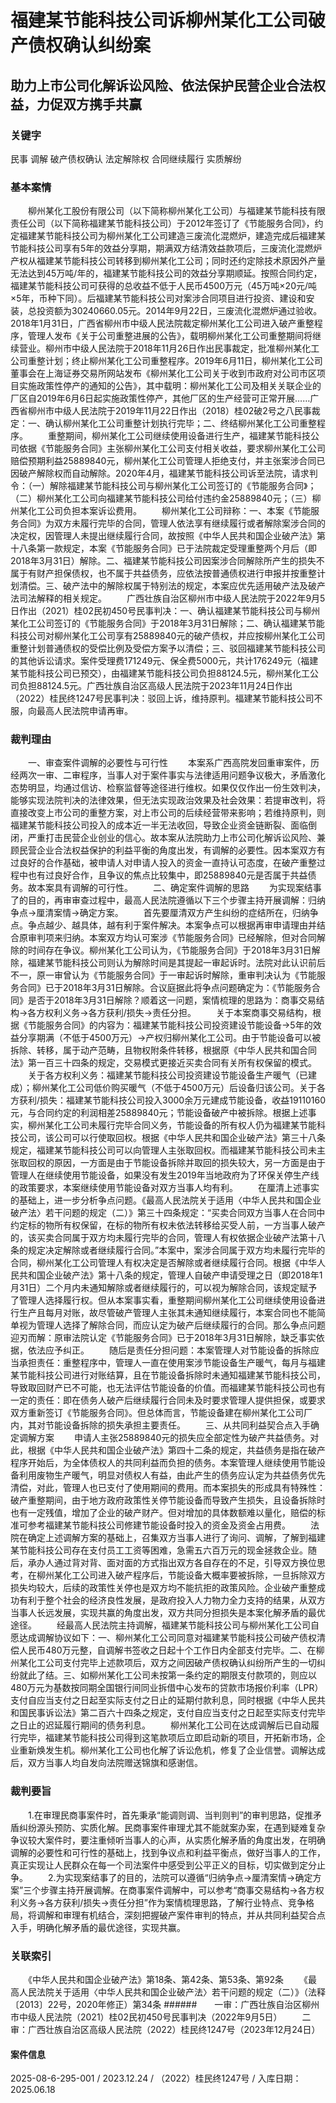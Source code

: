 # 福建某节能科技公司诉柳州某化工公司破产债权确认纠纷案
## 助力上市公司化解诉讼风险、依法保护民营企业合法权益，力促双方携手共赢
### 关键字
民事 调解 破产债权确认 法定解除权 合同继续履行 实质解纷
### 基本案情
　　柳州某化工股份有限公司（以下简称柳州某化工公司）与福建某节能科技有限责任公司（以下简称福建某节能科技公司）于2012年签订了《节能服务合同》，约定福建某节能科技公司为柳州某化工公司建造三废流化混燃炉，建造完成后福建某节能科技公司享有5年的效益分享期，期满双方结清效益款项后，三废流化混燃炉产权从福建某节能科技公司转移到柳州某化工公司；同时还约定除技术原因外产量无法达到45万吨/年的，福建某节能科技公司的效益分享期顺延。按照合同约定，福建某节能科技公司可获得的总收益不低于人民币4500万元（45万吨×20元/吨×5年，币种下同）。后福建某节能科技公司对案涉合同项目进行投资、建设和安装，总投资额为30240660.05元。2014年9月22日，三废流化混燃炉通过验收。2018年1月31日，广西省柳州市中级人民法院裁定柳州某化工公司进入破产重整程序，管理人发布《关于公司重整进展的公告》，载明柳州某化工公司重整期间将继续营业。柳州市中级人民法院于2018年11月26日作出民事裁定，批准柳州某化工公司重整计划；终止柳州某化工公司重整程序。2019年6月11日，柳州某化工公司董事会在上海证券交易所网站发布《柳州某化工公司关于收到市政府对公司市区项目实施政策性停产的通知的公告》，其中载明：柳州某化工公司及相关关联企业的厂区自2019年6月6日起实施政策性停产，其他厂区的生产经营可正常开展……广西省柳州市中级人民法院于2019年11月22日作出（2018）桂02破2号之八民事裁定：一、确认柳州某化工公司重整计划执行完毕；二、终结柳州某化工公司重整程序。
　　重整期间，柳州某化工公司继续使用设备进行生产，福建某节能科技公司依据《节能服务合同》主张柳州某化工公司支付相关收益，要求柳州某化工公司赔偿预期利益25889840元，柳州某化工公司管理人拒绝支付，并主张案涉合同已因破产解除权而自动解除。2020年4月，福建某节能科技公司诉至法院，请求判令：（一）解除福建某节能科技公司与柳州某化工公司签订的《节能服务合同》；（二）柳州某化工公司向福建某节能科技公司给付违约金25889840元；（三）柳州某化工公司负担本案诉讼费用。
　　柳州某化工公司辩称：一、本案《节能服务合同》为双方未履行完毕的合同，管理人依法享有继续履行或者解除案涉合同的决定权，因管理人未提出继续履行合同，故按照《中华人民共和国企业破产法》第十八条第一款规定，本案《节能服务合同》已于法院裁定受理重整两个月后（即2018年3月31日）解除。二、福建某节能科技公司因案涉合同解除所产生的损失不属于有财产担保债权，也不属于共益债务，应依法按普通债权进行申报并按重整计划清偿。三、破产法中的解除权属于特别法的规定，本案应优先适用破产法及破产法司法解释的相关规定。
　　广西壮族自治区柳州市中级人民法院于2022年9月5日作出（2021）桂02民初450号民事判决：一、确认福建某节能科技公司与柳州某化工公司签订的《节能服务合同》于2018年3月31日解除；二、确认福建某节能科技公司对柳州某化工公司享有25889840元的破产债权，并应按柳州某化工公司重整计划普通债权的受偿比例及受偿方案予以清偿；三、驳回福建某节能科技公司的其他诉讼请求。案件受理费171249元、保全费5000元，共计176249元（福建某节能科技公司已预交），由福建某节能科技公司负担88124.5元，柳州某化工公司负担88124.5元。广西壮族自治区高级人民法院于2023年11月24日作出（2022）桂民终1247号民事判决：驳回上诉，维持原判。福建某节能科技公司不服，向最高人民法院申请再审。
### 裁判理由
　　一、审查案件调解的必要性与可行性
　　本案系广西高院发回重审案件，历经两次一审、二审程序，当事人对于案件事实与法律适用问题争议极大，矛盾激化态势明显，均通过信访、检察监督等途径进行维权。如果仅仅作出一份生效判决，能够实现法院判决的法律效果，但无法实现政治效果及社会效果：若提审改判，将直接改变上市公司的重整方案，对上市公司的后续经营带来影响；若维持原判，则福建某节能科技公司投入的成本近一半无法收回，导致企业资金链断裂、面临倒闭，严重打击民营企业创业的信心。故本案从法院助力上市公司化解诉讼风险、兼顾民营企业合法权益保护的利益平衡的角度出发，有调解的必要性。因本案双方有过良好的合作基础，被申请人对申请人投入的资金一直持认可态度，在破产重整过程中也有过良好合作，且争议的焦点比较集中，即25889840元是否属于共益债务。故本案具有调解的可行性。
　　二、确定案件调解的思路
　　为实现案结事了的目的，再审审查过程中，最高人民法院遵循以下三个步骤主持开展调解：归纳争点→厘清案情→确定方案。
　　首先要厘清双方产生纠纷的症结所在，归纳争点。争点越少、越具体，越有利于案件解决。本案争点可以根据再审申请理由并结合原审判项来归纳。本案双方均认可案涉《节能服务合同》已经解除，但对合同解除的时间存在争议。柳州某化工公司认为，《节能服务合同》于2018年3月31日解除，福建某节能科技公司则认为解除时间是其提起一审起诉时。法院对此认识前后不一，原一审曾认为《节能服务合同》于一审起诉时解除，重审判决认为《节能服务合同》已于2018年3月31日解除。合议庭据此将争点问题确定为：《节能服务合同》是否于2018年3月31日解除？顺着这一问题，案情梳理的思路为：商事交易结构→各方权利义务→各方获利/损失→责任分担。
　　关于本案商事交易结构，根据《节能服务合同》的内容为：福建某节能科技公司投资建设节能设备→5年的效益分享期满（不低于4500万元）→产权归柳州某化工公司。由于节能设备可以被拆除、转移，属于动产范畴，且物权附条件转移，根据原《中华人民共和国合同法》第一百三十四条的规定，交易模式更接近买卖合同有关所有权保留的模式。
　　关于各方权利义务：福建某节能科技公司投资建设节能设备生产暖气（已建成）；柳州某化工公司低价购买暖气（不低于4500万元）后设备归该公司。关于各方获利/损失：福建某节能科技公司投入3000余万元建成节能设备，收益19110160元，与合同约定的利润相差25889840元；节能设备破产中被拆除。根据上述事实，柳州某化工公司未履行完毕合同义务，节能设备的所有权人仍为福建某节能科技公司，该公司可以行使取回权。根据《中华人民共和国企业破产法》第三十八条规定，福建某节能科技公司可以向管理人主张取回权。而福建某节能科技公司未主张取回权的原因，一方面是由于节能设备拆除并取回的损失较大，另一方面是由于管理人在继续使用节能设备，如果没有发生2019年当地政府为了环保关停生产线的政策要求，本案继续使用节能设备对双方当事人均有利。
　　在厘清上述事实的基础上，进一步分析争点问题。《最高人民法院关于适用〈中华人民共和国企业破产法〉若干问题的规定（二）》第三十四条规定：“买卖合同双方当事人在合同中约定标的物所有权保留，在标的物所有权未依法转移给买受人前，一方当事人破产的，该买卖合同属于双方均未履行完毕的合同，管理人有权依据企业破产法第十八条的规定决定解除或者继续履行合同。”本案中，案涉合同属于双方均未履行完毕的合同，柳州某化工公司管理人有权决定是否解除或者继续履行合同。根据《中华人民共和国企业破产法》第十八条的规定，管理人自破产申请受理之日（即2018年1月31日）二个月内未通知解除或者继续履行的，可以视为解除合同，该规定赋予了管理人选择履行权。但从本案事实看，重整期间柳州某化工公司继续使用设备进行生产且每月对账，故尽管破产管理人主张其未通知继续履行，本案合同也不能简单视为管理人选择了解除合同，而应认定为破产后继续履行的合同。那么争点问题迎刃而解：原审法院认定《节能服务合同》已于2018年3月31日解除，缺乏事实依据，依法应予纠正。
　　随后是责任分担问题：本案管理人对节能设备的拆除应当承担责任：重整程序中，管理人一直在使用案涉节能设备生产暖气，每月与福建某节能科技公司进行对账结算，且在节能设备拆除时未通知福建某节能科技公司，导致取回财产已不可能，也无法评估节能设备的价值。而福建某节能科技公司也有一定的责任：即在债务人破产后继续履行合同未及时要求管理人提供担保，或要求双方重新签订《节能服务合同》。但总体而言，节能设备建在柳州某化工公司厂内，其对节能设备拆除的损失承担主要责任。
　　三、从共同利益契合点入手确定调解方案
　　申请人主张25889840元的损失应全部定性为破产共益债务。对此，根据《中华人民共和国企业破产法》第四十二条的规定，共益债务是指在破产程序开始后，为全体债权人的共同利益而负担的债务。本案管理人继续使用节能设备利用废物生产暖气，明显对债权人有益，由此产生的债务应认定为共益债务优先清偿，对此，管理人也已支付了使用期间的费用。而本案损失的形成具有特殊性：破产重整期间，由于地方政府政策性关停节能设备而导致产生损失，且设备拆除时也有一定残值，增加了企业的破产财产。但对增加的具体数额难以量化，赔偿的标准可参考福建某节能科技公司修建节能设备时投入的资金及资金占用费。
　　法院在确定上述调解方案的基础上，召集双方当事人进行了询问、调解，了解到福建某节能科技公司存在支付员工工资等困难，急需五六百万元的现金拯救企业。随后，承办人通过背对背、面对面的方式指出双方各自存在的不足，引导双方换位思考，在柳州某化工公司进入破产程序后，节能设备大概率要被拆除，一旦拆除双方损失均较大，后续的政策性关停也是双方均不能抗拒的政策风险。企业破产重整成功有利于整个社会的经济良性发展，是政府投入人力物力全力支持的结果，从双方当事人长远发展，实现共赢的角度出发，双方共同分担损失是本案化解矛盾的最优途径。
　　经最高人民法院主持调解，福建某节能科技公司与柳州某化工公司自愿达成调解协议如下：一、柳州某化工公司同意对福建某节能科技公司破产债权清偿人民币480万元整，自调解书签收之日起十个工作日内全部支付完毕。二、在柳州某化工公司支付完毕上述款项后，双方之间因破产债权确认纠纷所产生的一切纠纷就此了结。三、如柳州某化工公司未按第一条约定的期限支付款项的，则应以480万元为基数按同期全国银行间同业拆借中心发布的贷款市场报价利率（LPR）支付自应当支付之日起至实际支付之日止的延期付款利息，同时根据《中华人民共和国民事诉讼法》第二百六十四条之规定，支付自应当支付之日起至实际支付完毕之日止的迟延履行期间的债务利息。
　　柳州某化工公司在达成调解后已自动履行完毕，福建某节能科技公司得到这笔款项后立即启动新的项目，开拓新市场，企业重新焕发生机。柳州某化工公司也化解了诉讼危机，修复了企业信誉。调解达成后，双方当事人均自发向法院赠送锦旗和感谢信。
### 裁判要旨
　　1.在审理民商事案件时，首先秉承“能调则调、当判则判”的审判思路，促推矛盾纠纷源头预防、实质化解。民商事案件审理尤其不能就案办案，在遇到疑难复杂争议较大案件时，要注重倾听当事人的心声，从实质化解矛盾的角度出发，在明确调解的必要性和可行性的基础上，找到争议点和利益平衡点，做好当事人的工作，真正实现让人民群众在每一个司法案件中感受到公平正义的目标，切实做到定分止争。
　　2.为实现案结事了的目的，法院可以遵循“归纳争点→厘清案情→确定方案”三个步骤主持开展调解。在商事案件调解中，可以参考“商事交易结构→各方权利义务→各方获利/损失→责任分担”作为案情梳理思路，了解行业特点、竞争格局，将调解和审理有机结合，深刻把握破产案件审判的特点，并从共同利益契合点入手，明确化解矛盾的最优途径，实现共赢。
### 关联索引
　　《中华人民共和国企业破产法》第18条、第42条、第53条、第92条
　　《最高人民法院关于适用〈中华人民共和国企业破产法〉若干问题的规定（二）》（法释〔2013〕22号，2020年修正）第34条
######　　一审：广西壮族自治区柳州市中级人民法院（2021）桂02民初450号民事判决（2022年9月5日）
　　二审：广西壮族自治区高级人民法院（2022）桂民终1247号（2023年12月24日）
#### 案件信息
2025-08-6-295-001 / 2023.12.24 / （2022）桂民终1247号 / 入库日期：2025.06.18
